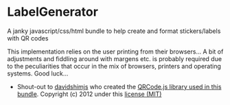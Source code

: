 # LabelGenerator
A janky javascript/css/html bundle to help create and format stickers/labels with QR codes


This implementation relies on the user printing from their browsers... A bit of adjustments and fiddling around with margens etc. is probably required due to the peculiarities that occur in the mix of browsers, printers and operating systems. Good luck...


- Shout-out to [davidshimjs](https://github.com/davidshimjs) who created the [QRCode.js library used in this bundle](https://github.com/davidshimjs/qrcodejs/tree/master). 
Copyright (c) 2012 under this [license (MIT)](https://raw.githubusercontent.com/davidshimjs/qrcodejs/master/LICENSE)

